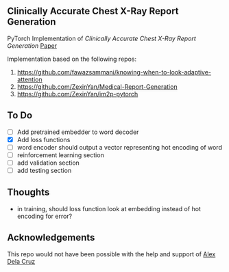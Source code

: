 ## Clinically Accurate Chest X-Ray Report Generation

PyTorch Implementation of *Clinically Accurate Chest X-Ray Report Generation* [Paper](https://arxiv.org/abs/1904.02633)<br/>

Implementation based on the following repos:

1) https://github.com/fawazsammani/knowing-when-to-look-adaptive-attention
2) https://github.com/ZexinYan/Medical-Report-Generation
3) https://github.com/ZexinYan/im2p-pytorch

## To Do

- [ ] Add pretrained embedder to word decoder
- [x] Add loss functions
- [ ] word encoder should output a vector representing hot encoding of word
- [ ] reinforcement learning section
- [ ] add validation section
- [ ] add testing section

## Thoughts

* in training, should loss function look at embedding instead of hot encoding for error?

## Acknowledgements

This repo would not have been possible with the help and support of [Alex Dela Cruz](https://www.linkedin.com/in/alex-dela-cruz-89730175)
